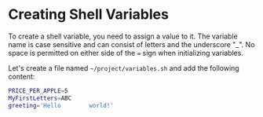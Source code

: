 # Creating Shell Variables

To create a shell variable, you need to assign a value to it. The variable name is case sensitive and can consist of letters and the underscore "\_". No space is permitted on either side of the `=` sign when initializing variables.

Let's create a file named `~/project/variables.sh` and add the following content:

```bash
PRICE_PER_APPLE=5
MyFirstLetters=ABC
greeting='Hello        world!'
```
